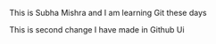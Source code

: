 This is Subha Mishra and I am learning Git these days

This is second change I have made in Github Ui
